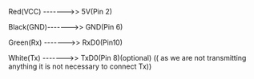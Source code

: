 Red(VCC)  ------->> 5V(Pin 2)

Black(GND)------->> GND(Pin 6)

Green(Rx) ------->> RxD0(Pin10)

White(Tx) ------->> TxD0(Pin 8)(optional)
(( as we are not transmitting anything it is not necessary to connect Tx))
